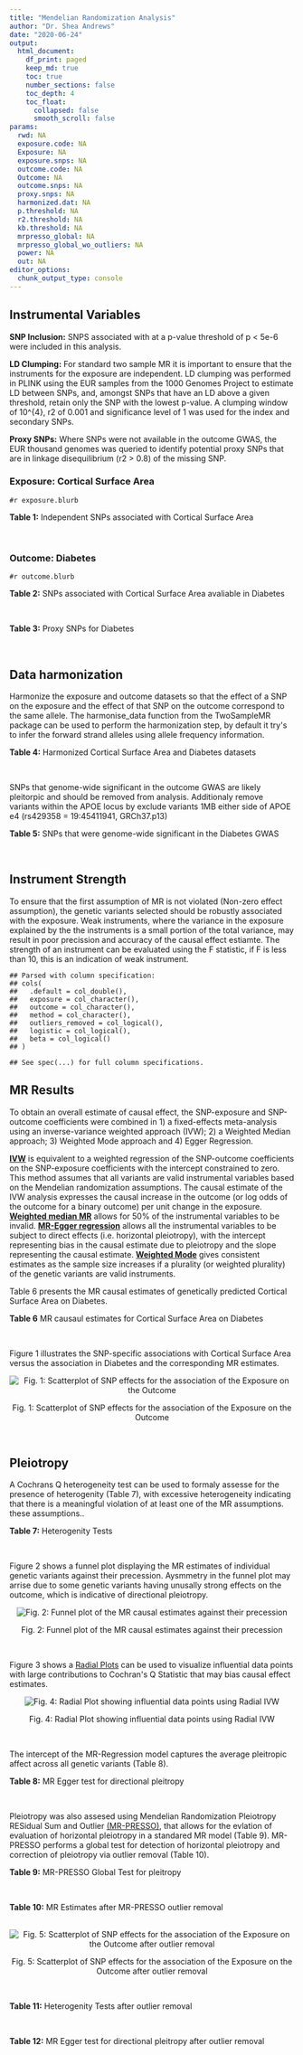 ```yaml
---
title: "Mendelian Randomization Analysis"
author: "Dr. Shea Andrews"
date: "2020-06-24"
output:
  html_document:
    df_print: paged
    keep_md: true
    toc: true
    number_sections: false
    toc_depth: 4
    toc_float:
      collapsed: false
      smooth_scroll: false
params:
  rwd: NA
  exposure.code: NA
  Exposure: NA
  exposure.snps: NA
  outcome.code: NA
  Outcome: NA
  outcome.snps: NA
  proxy.snps: NA
  harmonized.dat: NA
  p.threshold: NA
  r2.threshold: NA
  kb.threshold: NA
  mrpresso_global: NA
  mrpresso_global_wo_outliers: NA
  power: NA
  out: NA
editor_options:
  chunk_output_type: console
---
```







## Instrumental Variables
**SNP Inclusion:** SNPS associated with at a p-value threshold of p < 5e-6 were included in this analysis.
<br>

**LD Clumping:** For standard two sample MR it is important to ensure that the instruments for the exposure are independent. LD clumping was performed in PLINK using the EUR samples from the 1000 Genomes Project to estimate LD between SNPs, and, amongst SNPs that have an LD above a given threshold, retain only the SNP with the lowest p-value. A clumping window of 10^{4}, r2 of 0.001 and significance level of 1 was used for the index and secondary SNPs.
<br>

**Proxy SNPs:** Where SNPs were not available in the outcome GWAS, the EUR thousand genomes was queried to identify potential proxy SNPs that are in linkage disequilibrium (r2 > 0.8) of the missing SNP.
<br>

### Exposure: Cortical Surface Area
`#r exposure.blurb`
<br>

**Table 1:** Independent SNPs associated with Cortical Surface Area
<div data-pagedtable="false">
  <script data-pagedtable-source type="application/json">
{"columns":[{"label":["SNP"],"name":[1],"type":["chr"],"align":["left"]},{"label":["CHROM"],"name":[2],"type":["dbl"],"align":["right"]},{"label":["POS"],"name":[3],"type":["dbl"],"align":["right"]},{"label":["REF"],"name":[4],"type":["chr"],"align":["left"]},{"label":["ALT"],"name":[5],"type":["chr"],"align":["left"]},{"label":["AF"],"name":[6],"type":["dbl"],"align":["right"]},{"label":["BETA"],"name":[7],"type":["dbl"],"align":["right"]},{"label":["SE"],"name":[8],"type":["dbl"],"align":["right"]},{"label":["Z"],"name":[9],"type":["dbl"],"align":["right"]},{"label":["P"],"name":[10],"type":["dbl"],"align":["right"]},{"label":["N"],"name":[11],"type":["dbl"],"align":["right"]},{"label":["TRAIT"],"name":[12],"type":["chr"],"align":["left"]}],"data":[{"1":"rs2490556","2":"1","3":"2021284","4":"T","5":"A","6":"0.3155","7":"583.9623","8":"122.1531","9":"4.780577","10":"1.748e-06","11":"32068","12":"Cortical_Surface_Area"},{"1":"rs4846200","2":"1","3":"9752648","4":"C","5":"T","6":"0.4191","7":"628.7473","8":"124.9738","9":"5.031033","10":"4.878e-07","11":"32068","12":"Cortical_Surface_Area"},{"1":"rs499688","2":"1","3":"61396649","4":"T","5":"C","6":"0.3482","7":"-583.8940","8":"123.5536","9":"-4.725840","10":"2.292e-06","11":"31582","12":"Cortical_Surface_Area"},{"1":"rs6673449","2":"1","3":"160043698","4":"A","5":"G","6":"0.5681","7":"-552.9050","8":"110.5323","9":"-5.002200","10":"5.668e-07","11":"32176","12":"Cortical_Surface_Area"},{"1":"rs12137969","2":"1","3":"242289357","4":"G","5":"A","6":"0.2412","7":"-585.5512","8":"128.0273","9":"-4.573643","10":"4.793e-06","11":"32176","12":"Cortical_Surface_Area"},{"1":"rs10927043","2":"1","3":"243762208","4":"C","5":"T","6":"0.1826","7":"719.0735","8":"141.2684","9":"5.090123","10":"3.578e-07","11":"32176","12":"Cortical_Surface_Area"},{"1":"rs57415181","2":"2","3":"48707841","4":"G","5":"C","6":"0.1447","7":"-834.6022","8":"159.4070","9":"-5.235668","10":"1.644e-07","11":"32176","12":"Cortical_Surface_Area"},{"1":"rs10496091","2":"2","3":"61482261","4":"G","5":"A","6":"0.2777","7":"-642.6331","8":"121.0228","9":"-5.310017","10":"1.096e-07","11":"32176","12":"Cortical_Surface_Area"},{"1":"rs12630663","2":"3","3":"28007315","4":"T","5":"C","6":"0.4117","7":"632.8110","8":"111.2125","9":"5.690110","10":"1.270e-08","11":"32176","12":"Cortical_Surface_Area"},{"1":"rs34464850","2":"3","3":"141721762","4":"G","5":"C","6":"0.1534","7":"1233.1854","8":"152.7201","9":"8.074807","10":"6.758e-16","11":"31984","12":"Cortical_Surface_Area"},{"1":"rs11938781","2":"4","3":"17924734","4":"T","5":"C","6":"0.1648","7":"-719.1710","8":"150.5519","9":"-4.776900","10":"1.780e-06","11":"32176","12":"Cortical_Surface_Area"},{"1":"rs10029872","2":"4","3":"40350763","4":"T","5":"C","6":"0.5251","7":"508.7590","8":"109.6122","9":"4.641440","10":"3.460e-06","11":"32176","12":"Cortical_Surface_Area"},{"1":"rs2301718","2":"4","3":"106009763","4":"G","5":"A","6":"0.2269","7":"737.2212","8":"132.3556","9":"5.570004","10":"2.547e-08","11":"32176","12":"Cortical_Surface_Area"},{"1":"rs386424","2":"5","3":"81092787","4":"T","5":"G","6":"0.3008","7":"656.5430","8":"120.0422","9":"5.469270","10":"4.519e-08","11":"32176","12":"Cortical_Surface_Area"},{"1":"rs7715167","2":"5","3":"170778824","4":"T","5":"C","6":"0.6143","7":"662.7540","8":"119.1375","9":"5.562930","10":"2.653e-08","11":"32068","12":"Cortical_Surface_Area"},{"1":"rs2802295","2":"6","3":"108926496","4":"A","5":"G","6":"0.6207","7":"714.5850","8":"112.9897","9":"6.324340","10":"2.543e-10","11":"32176","12":"Cortical_Surface_Area"},{"1":"rs11759026","2":"6","3":"126792095","4":"A","5":"G","6":"0.2376","7":"1301.5200","8":"134.6156","9":"9.668420","10":"4.106e-22","11":"31907","12":"Cortical_Surface_Area"},{"1":"rs139849708","2":"6","3":"127369230","4":"T","5":"C","6":"0.0297","7":"-2237.8300","8":"422.1224","9":"-5.301370","10":"1.149e-07","11":"22951","12":"Cortical_Surface_Area"},{"1":"rs6463758","2":"7","3":"8117636","4":"A","5":"G","6":"0.5382","7":"560.9860","8":"112.3815","9":"4.991800","10":"5.982e-07","11":"32176","12":"Cortical_Surface_Area"},{"1":"rs149352678","2":"7","3":"54920906","4":"C","5":"T","6":"0.0991","7":"967.7266","8":"191.5244","9":"5.052759","10":"4.355e-07","11":"32176","12":"Cortical_Surface_Area"},{"1":"rs42035","2":"7","3":"92239531","4":"A","5":"G","6":"0.2454","7":"-610.3230","8":"127.8222","9":"-4.774780","10":"1.799e-06","11":"32176","12":"Cortical_Surface_Area"},{"1":"rs41563","2":"7","3":"104852654","4":"G","5":"A","6":"0.3385","7":"586.6639","8":"116.3776","9":"5.041038","10":"4.630e-07","11":"32176","12":"Cortical_Surface_Area"},{"1":"rs10251751","2":"7","3":"156021770","4":"C","5":"T","6":"0.6639","7":"538.0782","8":"116.0343","9":"4.637234","10":"3.531e-06","11":"32176","12":"Cortical_Surface_Area"},{"1":"rs76650567","2":"8","3":"78242034","4":"C","5":"T","6":"0.0870","7":"-902.8657","8":"194.8981","9":"-4.632501","10":"3.613e-06","11":"32176","12":"Cortical_Surface_Area"},{"1":"rs66702753","2":"9","3":"103010947","4":"A","5":"C","6":"0.2493","7":"-593.2390","8":"128.8921","9":"-4.602600","10":"4.172e-06","11":"32176","12":"Cortical_Surface_Area"},{"1":"rs10817864","2":"9","3":"118968579","4":"C","5":"T","6":"0.5739","7":"531.0956","8":"111.2505","9":"4.773872","10":"1.807e-06","11":"32176","12":"Cortical_Surface_Area"},{"1":"rs12357321","2":"10","3":"21790476","4":"G","5":"A","6":"0.3206","7":"-698.7452","8":"119.6461","9":"-5.840100","10":"5.217e-09","11":"32176","12":"Cortical_Surface_Area"},{"1":"rs1628768","2":"10","3":"105012994","4":"T","5":"C","6":"0.2386","7":"972.9780","8":"132.0048","9":"7.370780","10":"1.696e-13","11":"32176","12":"Cortical_Surface_Area"},{"1":"rs17543864","2":"11","3":"92556100","4":"G","5":"A","6":"0.3264","7":"-623.9150","8":"116.9886","9":"-5.333126","10":"9.654e-08","11":"32176","12":"Cortical_Surface_Area"},{"1":"rs3217901","2":"12","3":"4405389","4":"A","5":"G","6":"0.4221","7":"593.5960","8":"114.7165","9":"5.174460","10":"2.286e-07","11":"32176","12":"Cortical_Surface_Area"},{"1":"rs2066827","2":"12","3":"12871099","4":"T","5":"G","6":"0.2333","7":"-862.4130","8":"159.9581","9":"-5.391500","10":"6.987e-08","11":"24138","12":"Cortical_Surface_Area"},{"1":"rs7975351","2":"12","3":"53902190","4":"G","5":"A","6":"0.4740","7":"611.0487","8":"113.5536","9":"5.381148","10":"7.401e-08","11":"31319","12":"Cortical_Surface_Area"},{"1":"rs10876864","2":"12","3":"56401085","4":"G","5":"A","6":"0.5774","7":"-628.5901","8":"112.6859","9":"-5.578250","10":"2.430e-08","11":"31319","12":"Cortical_Surface_Area"},{"1":"rs10878349","2":"12","3":"66327632","4":"A","5":"G","6":"0.5100","7":"-1039.9900","8":"110.4866","9":"-9.412850","10":"4.829e-21","11":"32176","12":"Cortical_Surface_Area"},{"1":"rs35227403","2":"12","3":"68216239","4":"T","5":"A","6":"0.0588","7":"-1271.7821","8":"253.6458","9":"-5.014008","10":"5.331e-07","11":"32176","12":"Cortical_Surface_Area"},{"1":"rs111855983","2":"12","3":"80052550","4":"T","5":"C","6":"0.1319","7":"-818.6420","8":"177.5492","9":"-4.610790","10":"4.011e-06","11":"28185","12":"Cortical_Surface_Area"},{"1":"rs2195243","2":"12","3":"102922986","4":"G","5":"C","6":"0.2196","7":"-769.2254","8":"142.2462","9":"-5.407704","10":"6.384e-08","11":"29708","12":"Cortical_Surface_Area"},{"1":"rs34011931","2":"13","3":"111077516","4":"A","5":"G","6":"0.3280","7":"538.2090","8":"117.7182","9":"4.572010","10":"4.831e-06","11":"32176","12":"Cortical_Surface_Area"},{"1":"rs6572878","2":"14","3":"23435333","4":"T","5":"C","6":"0.3997","7":"-574.9920","8":"113.9565","9":"-5.045710","10":"4.518e-07","11":"31790","12":"Cortical_Surface_Area"},{"1":"rs76801057","2":"14","3":"99728448","4":"C","5":"T","6":"0.0263","7":"2036.7834","8":"429.5486","9":"4.741683","10":"2.119e-06","11":"23846","12":"Cortical_Surface_Area"},{"1":"rs4265798","2":"16","3":"70636616","4":"T","5":"A","6":"0.9332","7":"-1221.0588","8":"263.6357","9":"-4.631614","10":"3.628e-06","11":"30025","12":"Cortical_Surface_Area"},{"1":"rs7207463","2":"17","3":"16004259","4":"A","5":"G","6":"0.5620","7":"-519.7640","8":"110.5676","9":"-4.700870","10":"2.591e-06","11":"32176","12":"Cortical_Surface_Area"},{"1":"rs6505216","2":"17","3":"29206421","4":"G","5":"T","6":"0.2375","7":"652.8106","8":"142.8638","9":"4.569461","10":"4.890e-06","11":"31430","12":"Cortical_Surface_Area"},{"1":"rs79600142","2":"17","3":"43897722","4":"T","5":"C","6":"0.2198","7":"-1696.8300","8":"143.2730","9":"-11.843300","10":"2.331e-32","11":"29435","12":"Cortical_Surface_Area"},{"1":"rs12452834","2":"17","3":"47111739","4":"C","5":"T","6":"0.3329","7":"-626.4308","8":"123.5899","9":"-5.068625","10":"4.007e-07","11":"30867","12":"Cortical_Surface_Area"},{"1":"rs1791513","2":"18","3":"22135429","4":"A","5":"G","6":"0.5263","7":"-502.3000","8":"109.5062","9":"-4.586950","10":"4.498e-06","11":"32176","12":"Cortical_Surface_Area"},{"1":"rs743038","2":"22","3":"50884075","4":"C","5":"T","6":"0.5560","7":"-532.1045","8":"115.3983","9":"-4.611025","10":"4.007e-06","11":"31216","12":"Cortical_Surface_Area"}],"options":{"columns":{"min":{},"max":[10]},"rows":{"min":[10],"max":[10]},"pages":{}}}
  </script>
</div>
<br>

### Outcome: Diabetes
`#r outcome.blurb`
<br>

**Table 2:** SNPs associated with Cortical Surface Area avaliable in Diabetes
<div data-pagedtable="false">
  <script data-pagedtable-source type="application/json">
{"columns":[{"label":["SNP"],"name":[1],"type":["chr"],"align":["left"]},{"label":["CHROM"],"name":[2],"type":["dbl"],"align":["right"]},{"label":["POS"],"name":[3],"type":["dbl"],"align":["right"]},{"label":["REF"],"name":[4],"type":["chr"],"align":["left"]},{"label":["ALT"],"name":[5],"type":["chr"],"align":["left"]},{"label":["AF"],"name":[6],"type":["dbl"],"align":["right"]},{"label":["BETA"],"name":[7],"type":["dbl"],"align":["right"]},{"label":["SE"],"name":[8],"type":["dbl"],"align":["right"]},{"label":["Z"],"name":[9],"type":["dbl"],"align":["right"]},{"label":["P"],"name":[10],"type":["dbl"],"align":["right"]},{"label":["N"],"name":[11],"type":["dbl"],"align":["right"]},{"label":["TRAIT"],"name":[12],"type":["chr"],"align":["left"]}],"data":[{"1":"rs2490556","2":"NA","3":"NA","4":"NA","5":"NA","6":"NA","7":"NA","8":"NA","9":"NA","10":"NA","11":"NA","12":"NA"},{"1":"rs4846200","2":"NA","3":"NA","4":"NA","5":"NA","6":"NA","7":"NA","8":"NA","9":"NA","10":"NA","11":"NA","12":"NA"},{"1":"rs499688","2":"NA","3":"NA","4":"NA","5":"NA","6":"NA","7":"NA","8":"NA","9":"NA","10":"NA","11":"NA","12":"NA"},{"1":"rs6673449","2":"1","3":"160043698","4":"A","5":"G","6":"0.5709990","7":"0.0006","8":"0.0079","9":"0.07594940","10":"9.394e-01","11":"569410","12":"Type_2_Diabetes"},{"1":"rs12137969","2":"1","3":"242289357","4":"G","5":"A","6":"0.2310540","7":"-0.0005","8":"0.0093","9":"-0.05376344","10":"9.565e-01","11":"569861","12":"Type_2_Diabetes"},{"1":"rs10927043","2":"1","3":"243762208","4":"C","5":"T","6":"0.1818560","7":"-0.0093","8":"0.0102","9":"-0.91176471","10":"3.615e-01","11":"573517","12":"Type_2_Diabetes"},{"1":"rs57415181","2":"NA","3":"NA","4":"NA","5":"NA","6":"NA","7":"NA","8":"NA","9":"NA","10":"NA","11":"NA","12":"NA"},{"1":"rs10496091","2":"2","3":"61482261","4":"G","5":"A","6":"0.2804520","7":"-0.0002","8":"0.0079","9":"-0.02531646","10":"9.824e-01","11":"603850","12":"Type_2_Diabetes"},{"1":"rs12630663","2":"3","3":"28007315","4":"T","5":"C","6":"0.4117420","7":"0.0005","8":"0.0080","9":"0.06250000","10":"9.530e-01","11":"568996","12":"Type_2_Diabetes"},{"1":"rs34464850","2":"3","3":"141721762","4":"G","5":"C","6":"0.1505020","7":"-0.0051","8":"0.0109","9":"-0.46788991","10":"6.386e-01","11":"572247","12":"Type_2_Diabetes"},{"1":"rs11938781","2":"4","3":"17924734","4":"T","5":"C","6":"0.1636170","7":"0.0267","8":"0.0105","9":"2.54285714","10":"1.125e-02","11":"569163","12":"Type_2_Diabetes"},{"1":"rs10029872","2":"4","3":"40350763","4":"T","5":"C","6":"0.5189650","7":"-0.0044","8":"0.0077","9":"-0.57142900","10":"5.654e-01","11":"571359","12":"Type_2_Diabetes"},{"1":"rs2301718","2":"4","3":"106009763","4":"G","5":"A","6":"0.2109830","7":"-0.0007","8":"0.0095","9":"-0.07368421","10":"9.401e-01","11":"567532","12":"Type_2_Diabetes"},{"1":"rs386424","2":"5","3":"81092787","4":"T","5":"G","6":"0.2884530","7":"0.0083","8":"0.0086","9":"0.96511628","10":"3.366e-01","11":"570457","12":"Type_2_Diabetes"},{"1":"rs7715167","2":"5","3":"170778824","4":"T","5":"C","6":"0.6084960","7":"-0.0059","8":"0.0080","9":"-0.73750000","10":"4.623e-01","11":"573704","12":"Type_2_Diabetes"},{"1":"rs2802295","2":"6","3":"108926496","4":"A","5":"G","6":"0.6269280","7":"0.0114","8":"0.0081","9":"1.40741000","10":"1.605e-01","11":"570529","12":"Type_2_Diabetes"},{"1":"rs11759026","2":"NA","3":"NA","4":"NA","5":"NA","6":"NA","7":"NA","8":"NA","9":"NA","10":"NA","11":"NA","12":"NA"},{"1":"rs139849708","2":"NA","3":"NA","4":"NA","5":"NA","6":"NA","7":"NA","8":"NA","9":"NA","10":"NA","11":"NA","12":"NA"},{"1":"rs6463758","2":"7","3":"8117636","4":"A","5":"G","6":"0.5535140","7":"-0.0102","8":"0.0084","9":"-1.21429000","10":"2.211e-01","11":"566704","12":"Type_2_Diabetes"},{"1":"rs149352678","2":"NA","3":"NA","4":"NA","5":"NA","6":"NA","7":"NA","8":"NA","9":"NA","10":"NA","11":"NA","12":"NA"},{"1":"rs42035","2":"7","3":"92239531","4":"A","5":"G","6":"0.2446390","7":"-0.0240","8":"0.0092","9":"-2.60869565","10":"8.666e-03","11":"569904","12":"Type_2_Diabetes"},{"1":"rs41563","2":"7","3":"104852654","4":"G","5":"A","6":"0.3481870","7":"0.0165","8":"0.0087","9":"1.89655172","10":"5.607e-02","11":"572134","12":"Type_2_Diabetes"},{"1":"rs10251751","2":"7","3":"156021770","4":"C","5":"T","6":"0.6669210","7":"-0.0135","8":"0.0083","9":"-1.62651000","10":"1.025e-01","11":"570914","12":"Type_2_Diabetes"},{"1":"rs76650567","2":"8","3":"78242034","4":"C","5":"T","6":"0.0811408","7":"0.0251","8":"0.0142","9":"1.76760563","10":"7.788e-02","11":"572999","12":"Type_2_Diabetes"},{"1":"rs66702753","2":"9","3":"103010947","4":"A","5":"C","6":"0.2551110","7":"0.0137","8":"0.0090","9":"1.52222222","10":"1.271e-01","11":"570163","12":"Type_2_Diabetes"},{"1":"rs10817864","2":"9","3":"118968579","4":"C","5":"T","6":"0.5807480","7":"0.0001","8":"0.0079","9":"0.01265820","10":"9.878e-01","11":"573423","12":"Type_2_Diabetes"},{"1":"rs12357321","2":"10","3":"21790476","4":"G","5":"A","6":"0.3133290","7":"0.0043","8":"0.0081","9":"0.53086420","10":"5.950e-01","11":"559082","12":"Type_2_Diabetes"},{"1":"rs1628768","2":"10","3":"105012994","4":"T","5":"C","6":"0.2343950","7":"-0.0171","8":"0.0093","9":"-1.83870968","10":"6.486e-02","11":"570299","12":"Type_2_Diabetes"},{"1":"rs17543864","2":"11","3":"92556100","4":"G","5":"A","6":"0.3189930","7":"0.0186","8":"0.0085","9":"2.18823529","10":"2.836e-02","11":"556865","12":"Type_2_Diabetes"},{"1":"rs3217901","2":"NA","3":"NA","4":"NA","5":"NA","6":"NA","7":"NA","8":"NA","9":"NA","10":"NA","11":"NA","12":"NA"},{"1":"rs2066827","2":"NA","3":"NA","4":"NA","5":"NA","6":"NA","7":"NA","8":"NA","9":"NA","10":"NA","11":"NA","12":"NA"},{"1":"rs7975351","2":"NA","3":"NA","4":"NA","5":"NA","6":"NA","7":"NA","8":"NA","9":"NA","10":"NA","11":"NA","12":"NA"},{"1":"rs10876864","2":"12","3":"56401085","4":"G","5":"A","6":"0.5771590","7":"0.0041","8":"0.0080","9":"0.51250000","10":"6.033e-01","11":"573704","12":"Type_2_Diabetes"},{"1":"rs10878349","2":"12","3":"66327632","4":"A","5":"G","6":"0.5120460","7":"0.0484","8":"0.0079","9":"6.12658000","10":"7.235e-10","11":"570758","12":"Type_2_Diabetes"},{"1":"rs35227403","2":"NA","3":"NA","4":"NA","5":"NA","6":"NA","7":"NA","8":"NA","9":"NA","10":"NA","11":"NA","12":"NA"},{"1":"rs111855983","2":"12","3":"80052550","4":"T","5":"C","6":"0.1300490","7":"0.0155","8":"0.0120","9":"1.29166667","10":"1.953e-01","11":"573359","12":"Type_2_Diabetes"},{"1":"rs2195243","2":"12","3":"102922986","4":"G","5":"C","6":"0.2225540","7":"-0.0227","8":"0.0087","9":"-2.60919540","10":"8.720e-03","11":"605045","12":"Type_2_Diabetes"},{"1":"rs34011931","2":"13","3":"111077516","4":"A","5":"G","6":"0.3274150","7":"-0.0190","8":"0.0084","9":"-2.26190476","10":"2.284e-02","11":"570230","12":"Type_2_Diabetes"},{"1":"rs6572878","2":"NA","3":"NA","4":"NA","5":"NA","6":"NA","7":"NA","8":"NA","9":"NA","10":"NA","11":"NA","12":"NA"},{"1":"rs76801057","2":"NA","3":"NA","4":"NA","5":"NA","6":"NA","7":"NA","8":"NA","9":"NA","10":"NA","11":"NA","12":"NA"},{"1":"rs4265798","2":"NA","3":"NA","4":"NA","5":"NA","6":"NA","7":"NA","8":"NA","9":"NA","10":"NA","11":"NA","12":"NA"},{"1":"rs7207463","2":"17","3":"16004259","4":"A","5":"G","6":"0.5600750","7":"0.0049","8":"0.0079","9":"0.62025300","10":"5.307e-01","11":"573444","12":"Type_2_Diabetes"},{"1":"rs6505216","2":"NA","3":"NA","4":"NA","5":"NA","6":"NA","7":"NA","8":"NA","9":"NA","10":"NA","11":"NA","12":"NA"},{"1":"rs79600142","2":"NA","3":"NA","4":"NA","5":"NA","6":"NA","7":"NA","8":"NA","9":"NA","10":"NA","11":"NA","12":"NA"},{"1":"rs12452834","2":"NA","3":"NA","4":"NA","5":"NA","6":"NA","7":"NA","8":"NA","9":"NA","10":"NA","11":"NA","12":"NA"},{"1":"rs1791513","2":"18","3":"22135429","4":"A","5":"G","6":"0.5313200","7":"0.0171","8":"0.0078","9":"2.19231000","10":"2.747e-02","11":"557880","12":"Type_2_Diabetes"},{"1":"rs743038","2":"NA","3":"NA","4":"NA","5":"NA","6":"NA","7":"NA","8":"NA","9":"NA","10":"NA","11":"NA","12":"NA"}],"options":{"columns":{"min":{},"max":[10]},"rows":{"min":[10],"max":[10]},"pages":{}}}
  </script>
</div>
<br>

**Table 3:** Proxy SNPs for Diabetes
<div data-pagedtable="false">
  <script data-pagedtable-source type="application/json">
{"columns":[{"label":["target_snp"],"name":[1],"type":["chr"],"align":["left"]},{"label":["proxy_snp"],"name":[2],"type":["chr"],"align":["left"]},{"label":["ld.r2"],"name":[3],"type":["dbl"],"align":["right"]},{"label":["Dprime"],"name":[4],"type":["dbl"],"align":["right"]},{"label":["PHASE"],"name":[5],"type":["chr"],"align":["left"]},{"label":["X12"],"name":[6],"type":["lgl"],"align":["right"]},{"label":["CHROM"],"name":[7],"type":["dbl"],"align":["right"]},{"label":["POS"],"name":[8],"type":["dbl"],"align":["right"]},{"label":["REF.proxy"],"name":[9],"type":["chr"],"align":["left"]},{"label":["ALT.proxy"],"name":[10],"type":["chr"],"align":["left"]},{"label":["AF"],"name":[11],"type":["dbl"],"align":["right"]},{"label":["BETA"],"name":[12],"type":["dbl"],"align":["right"]},{"label":["SE"],"name":[13],"type":["dbl"],"align":["right"]},{"label":["Z"],"name":[14],"type":["dbl"],"align":["right"]},{"label":["P"],"name":[15],"type":["dbl"],"align":["right"]},{"label":["N"],"name":[16],"type":["dbl"],"align":["right"]},{"label":["TRAIT"],"name":[17],"type":["chr"],"align":["left"]},{"label":["ref"],"name":[18],"type":["chr"],"align":["left"]},{"label":["ref.proxy"],"name":[19],"type":["chr"],"align":["left"]},{"label":["alt"],"name":[20],"type":["chr"],"align":["left"]},{"label":["alt.proxy"],"name":[21],"type":["chr"],"align":["left"]},{"label":["ALT"],"name":[22],"type":["chr"],"align":["left"]},{"label":["REF"],"name":[23],"type":["chr"],"align":["left"]},{"label":["proxy.outcome"],"name":[24],"type":["lgl"],"align":["right"]}],"data":[{"1":"rs57415181","2":"rs72872724","3":"0.917221","4":"0.976303","5":"CG/GA","6":"NA","7":"2","8":"48684796","9":"A","10":"G","11":"0.143687","12":"0.0115","13":"0.0111","14":"1.03603604","15":"0.30100","16":"569958","17":"Type_2_Diabetes","18":"C","19":"G","20":"G","21":"A","22":"C","23":"G","24":"TRUE"},{"1":"rs7975351","2":"rs784567","3":"0.809695","4":"0.947592","5":"AG/GA","6":"NA","7":"12","8":"53894465","9":"G","10":"A","11":"0.506461","12":"0.0162","13":"0.0078","14":"2.07692000","15":"0.03753","16":"568091","17":"Type_2_Diabetes","18":"A","19":"G","20":"G","21":"A","22":"G","23":"A","24":"TRUE"},{"1":"rs6572878","2":"rs10146424","3":"0.987642","4":"1.000000","5":"CG/TT","6":"NA","7":"14","8":"23438980","9":"T","10":"G","11":"0.398011","12":"-0.0001","13":"0.0081","14":"-0.01234568","15":"0.98530","16":"564871","17":"Type_2_Diabetes","18":"C","19":"G","20":"T","21":"T","22":"C","23":"T","24":"TRUE"},{"1":"rs4265798","2":"rs3931036","3":"0.861327","4":"0.966216","5":"TG/AA","6":"NA","7":"16","8":"70548297","9":"G","10":"A","11":"0.932875","12":"0.0259","13":"0.0157","14":"1.64968000","15":"0.09970","16":"579347","17":"Type_2_Diabetes","18":"T","19":"G","20":"A","21":"A","22":"A","23":"T","24":"TRUE"},{"1":"rs79600142","2":"rs17426174","3":"1.000000","4":"1.000000","5":"CC/TG","6":"NA","7":"17","8":"43830938","9":"G","10":"C","11":"0.223435","12":"0.0103","13":"0.0094","14":"1.09574468","15":"0.27160","16":"573561","17":"Type_2_Diabetes","18":"C","19":"C","20":"T","21":"G","22":"C","23":"T","24":"TRUE"},{"1":"rs2490556","2":"NA","3":"NA","4":"NA","5":"NA","6":"NA","7":"NA","8":"NA","9":"NA","10":"NA","11":"NA","12":"NA","13":"NA","14":"NA","15":"NA","16":"NA","17":"NA","18":"NA","19":"NA","20":"NA","21":"NA","22":"NA","23":"NA","24":"NA"},{"1":"rs4846200","2":"NA","3":"NA","4":"NA","5":"NA","6":"NA","7":"NA","8":"NA","9":"NA","10":"NA","11":"NA","12":"NA","13":"NA","14":"NA","15":"NA","16":"NA","17":"NA","18":"NA","19":"NA","20":"NA","21":"NA","22":"NA","23":"NA","24":"NA"},{"1":"rs499688","2":"NA","3":"NA","4":"NA","5":"NA","6":"NA","7":"NA","8":"NA","9":"NA","10":"NA","11":"NA","12":"NA","13":"NA","14":"NA","15":"NA","16":"NA","17":"NA","18":"NA","19":"NA","20":"NA","21":"NA","22":"NA","23":"NA","24":"NA"},{"1":"rs11759026","2":"NA","3":"NA","4":"NA","5":"NA","6":"NA","7":"NA","8":"NA","9":"NA","10":"NA","11":"NA","12":"NA","13":"NA","14":"NA","15":"NA","16":"NA","17":"NA","18":"NA","19":"NA","20":"NA","21":"NA","22":"NA","23":"NA","24":"NA"},{"1":"rs139849708","2":"NA","3":"NA","4":"NA","5":"NA","6":"NA","7":"NA","8":"NA","9":"NA","10":"NA","11":"NA","12":"NA","13":"NA","14":"NA","15":"NA","16":"NA","17":"NA","18":"NA","19":"NA","20":"NA","21":"NA","22":"NA","23":"NA","24":"NA"},{"1":"rs149352678","2":"NA","3":"NA","4":"NA","5":"NA","6":"NA","7":"NA","8":"NA","9":"NA","10":"NA","11":"NA","12":"NA","13":"NA","14":"NA","15":"NA","16":"NA","17":"NA","18":"NA","19":"NA","20":"NA","21":"NA","22":"NA","23":"NA","24":"NA"},{"1":"rs3217901","2":"NA","3":"NA","4":"NA","5":"NA","6":"NA","7":"NA","8":"NA","9":"NA","10":"NA","11":"NA","12":"NA","13":"NA","14":"NA","15":"NA","16":"NA","17":"NA","18":"NA","19":"NA","20":"NA","21":"NA","22":"NA","23":"NA","24":"NA"},{"1":"rs2066827","2":"NA","3":"NA","4":"NA","5":"NA","6":"NA","7":"NA","8":"NA","9":"NA","10":"NA","11":"NA","12":"NA","13":"NA","14":"NA","15":"NA","16":"NA","17":"NA","18":"NA","19":"NA","20":"NA","21":"NA","22":"NA","23":"NA","24":"NA"},{"1":"rs35227403","2":"NA","3":"NA","4":"NA","5":"NA","6":"NA","7":"NA","8":"NA","9":"NA","10":"NA","11":"NA","12":"NA","13":"NA","14":"NA","15":"NA","16":"NA","17":"NA","18":"NA","19":"NA","20":"NA","21":"NA","22":"NA","23":"NA","24":"NA"},{"1":"rs76801057","2":"NA","3":"NA","4":"NA","5":"NA","6":"NA","7":"NA","8":"NA","9":"NA","10":"NA","11":"NA","12":"NA","13":"NA","14":"NA","15":"NA","16":"NA","17":"NA","18":"NA","19":"NA","20":"NA","21":"NA","22":"NA","23":"NA","24":"NA"},{"1":"rs6505216","2":"NA","3":"NA","4":"NA","5":"NA","6":"NA","7":"NA","8":"NA","9":"NA","10":"NA","11":"NA","12":"NA","13":"NA","14":"NA","15":"NA","16":"NA","17":"NA","18":"NA","19":"NA","20":"NA","21":"NA","22":"NA","23":"NA","24":"NA"},{"1":"rs12452834","2":"NA","3":"NA","4":"NA","5":"NA","6":"NA","7":"NA","8":"NA","9":"NA","10":"NA","11":"NA","12":"NA","13":"NA","14":"NA","15":"NA","16":"NA","17":"NA","18":"NA","19":"NA","20":"NA","21":"NA","22":"NA","23":"NA","24":"NA"},{"1":"rs743038","2":"NA","3":"NA","4":"NA","5":"NA","6":"NA","7":"NA","8":"NA","9":"NA","10":"NA","11":"NA","12":"NA","13":"NA","14":"NA","15":"NA","16":"NA","17":"NA","18":"NA","19":"NA","20":"NA","21":"NA","22":"NA","23":"NA","24":"NA"}],"options":{"columns":{"min":{},"max":[10]},"rows":{"min":[10],"max":[10]},"pages":{}}}
  </script>
</div>
<br>

## Data harmonization
Harmonize the exposure and outcome datasets so that the effect of a SNP on the exposure and the effect of that SNP on the outcome correspond to the same allele. The harmonise_data function from the TwoSampleMR package can be used to perform the harmonization step, by default it try's to infer the forward strand alleles using allele frequency information.
<br>

**Table 4:** Harmonized Cortical Surface Area and Diabetes datasets
<div data-pagedtable="false">
  <script data-pagedtable-source type="application/json">
{"columns":[{"label":["SNP"],"name":[1],"type":["chr"],"align":["left"]},{"label":["effect_allele.exposure"],"name":[2],"type":["chr"],"align":["left"]},{"label":["other_allele.exposure"],"name":[3],"type":["chr"],"align":["left"]},{"label":["effect_allele.outcome"],"name":[4],"type":["chr"],"align":["left"]},{"label":["other_allele.outcome"],"name":[5],"type":["chr"],"align":["left"]},{"label":["beta.exposure"],"name":[6],"type":["dbl"],"align":["right"]},{"label":["beta.outcome"],"name":[7],"type":["dbl"],"align":["right"]},{"label":["eaf.exposure"],"name":[8],"type":["dbl"],"align":["right"]},{"label":["eaf.outcome"],"name":[9],"type":["dbl"],"align":["right"]},{"label":["remove"],"name":[10],"type":["lgl"],"align":["right"]},{"label":["palindromic"],"name":[11],"type":["lgl"],"align":["right"]},{"label":["ambiguous"],"name":[12],"type":["lgl"],"align":["right"]},{"label":["id.outcome"],"name":[13],"type":["chr"],"align":["left"]},{"label":["chr.outcome"],"name":[14],"type":["dbl"],"align":["right"]},{"label":["pos.outcome"],"name":[15],"type":["dbl"],"align":["right"]},{"label":["se.outcome"],"name":[16],"type":["dbl"],"align":["right"]},{"label":["z.outcome"],"name":[17],"type":["dbl"],"align":["right"]},{"label":["pval.outcome"],"name":[18],"type":["dbl"],"align":["right"]},{"label":["samplesize.outcome"],"name":[19],"type":["dbl"],"align":["right"]},{"label":["outcome"],"name":[20],"type":["chr"],"align":["left"]},{"label":["mr_keep.outcome"],"name":[21],"type":["lgl"],"align":["right"]},{"label":["pval_origin.outcome"],"name":[22],"type":["chr"],"align":["left"]},{"label":["proxy.outcome"],"name":[23],"type":["lgl"],"align":["right"]},{"label":["target_snp.outcome"],"name":[24],"type":["chr"],"align":["left"]},{"label":["proxy_snp.outcome"],"name":[25],"type":["chr"],"align":["left"]},{"label":["target_a1.outcome"],"name":[26],"type":["chr"],"align":["left"]},{"label":["target_a2.outcome"],"name":[27],"type":["chr"],"align":["left"]},{"label":["proxy_a1.outcome"],"name":[28],"type":["chr"],"align":["left"]},{"label":["proxy_a2.outcome"],"name":[29],"type":["chr"],"align":["left"]},{"label":["chr.exposure"],"name":[30],"type":["dbl"],"align":["right"]},{"label":["pos.exposure"],"name":[31],"type":["dbl"],"align":["right"]},{"label":["se.exposure"],"name":[32],"type":["dbl"],"align":["right"]},{"label":["z.exposure"],"name":[33],"type":["dbl"],"align":["right"]},{"label":["pval.exposure"],"name":[34],"type":["dbl"],"align":["right"]},{"label":["samplesize.exposure"],"name":[35],"type":["dbl"],"align":["right"]},{"label":["exposure"],"name":[36],"type":["chr"],"align":["left"]},{"label":["mr_keep.exposure"],"name":[37],"type":["lgl"],"align":["right"]},{"label":["pval_origin.exposure"],"name":[38],"type":["chr"],"align":["left"]},{"label":["id.exposure"],"name":[39],"type":["chr"],"align":["left"]},{"label":["action"],"name":[40],"type":["dbl"],"align":["right"]},{"label":["mr_keep"],"name":[41],"type":["lgl"],"align":["right"]},{"label":["pleitropy_keep"],"name":[42],"type":["lgl"],"align":["right"]},{"label":["pt"],"name":[43],"type":["dbl"],"align":["right"]},{"label":["mrpresso_RSSobs"],"name":[44],"type":["dbl"],"align":["right"]},{"label":["mrpresso_pval"],"name":[45],"type":["dbl"],"align":["right"]},{"label":["mrpresso_keep"],"name":[46],"type":["lgl"],"align":["right"]}],"data":[{"1":"rs10029872","2":"C","3":"T","4":"C","5":"T","6":"508.7590","7":"-0.0044","8":"0.5251","9":"0.5189650","10":"FALSE","11":"FALSE","12":"FALSE","13":"Dwrt2a","14":"4","15":"40350763","16":"0.0077","17":"-0.57142900","18":"5.654e-01","19":"571359","20":"Xue2018diab","21":"TRUE","22":"reported","23":"NA","24":"NA","25":"NA","26":"NA","27":"NA","28":"NA","29":"NA","30":"4","31":"40350763","32":"109.6122","33":"4.641440","34":"3.460e-06","35":"32176","36":"Grasby2020surfarea","37":"TRUE","38":"reported","39":"IxTXku","40":"2","41":"TRUE","42":"TRUE","43":"5e-06","44":"8.729057e-07","45":"1.0000","46":"TRUE"},{"1":"rs10251751","2":"T","3":"C","4":"T","5":"C","6":"538.0782","7":"-0.0135","8":"0.6639","9":"0.6669210","10":"FALSE","11":"FALSE","12":"FALSE","13":"Dwrt2a","14":"7","15":"156021770","16":"0.0083","17":"-1.62651000","18":"1.025e-01","19":"570914","20":"Xue2018diab","21":"TRUE","22":"reported","23":"NA","24":"NA","25":"NA","26":"NA","27":"NA","28":"NA","29":"NA","30":"7","31":"156021770","32":"116.0343","33":"4.637234","34":"3.531e-06","35":"32176","36":"Grasby2020surfarea","37":"TRUE","38":"reported","39":"IxTXku","40":"2","41":"TRUE","42":"TRUE","43":"5e-06","44":"1.001864e-04","45":"1.0000","46":"TRUE"},{"1":"rs10496091","2":"A","3":"G","4":"A","5":"G","6":"-642.6331","7":"-0.0002","8":"0.2777","9":"0.2804520","10":"FALSE","11":"FALSE","12":"FALSE","13":"Dwrt2a","14":"2","15":"61482261","16":"0.0079","17":"-0.02531646","18":"9.824e-01","19":"603850","20":"Xue2018diab","21":"TRUE","22":"reported","23":"NA","24":"NA","25":"NA","26":"NA","27":"NA","28":"NA","29":"NA","30":"2","31":"61482261","32":"121.0228","33":"-5.310017","34":"1.096e-07","35":"32176","36":"Grasby2020surfarea","37":"TRUE","38":"reported","39":"IxTXku","40":"2","41":"TRUE","42":"TRUE","43":"5e-06","44":"2.253312e-05","45":"1.0000","46":"TRUE"},{"1":"rs10817864","2":"T","3":"C","4":"T","5":"C","6":"531.0956","7":"0.0001","8":"0.5739","9":"0.5807480","10":"FALSE","11":"FALSE","12":"FALSE","13":"Dwrt2a","14":"9","15":"118968579","16":"0.0079","17":"0.01265820","18":"9.878e-01","19":"573423","20":"Xue2018diab","21":"TRUE","22":"reported","23":"NA","24":"NA","25":"NA","26":"NA","27":"NA","28":"NA","29":"NA","30":"9","31":"118968579","32":"111.2505","33":"4.773872","34":"1.807e-06","35":"32176","36":"Grasby2020surfarea","37":"TRUE","38":"reported","39":"IxTXku","40":"2","41":"TRUE","42":"TRUE","43":"5e-06","44":"1.457278e-05","45":"1.0000","46":"TRUE"},{"1":"rs10876864","2":"A","3":"G","4":"A","5":"G","6":"-628.5901","7":"0.0041","8":"0.5774","9":"0.5771590","10":"FALSE","11":"FALSE","12":"FALSE","13":"Dwrt2a","14":"12","15":"56401085","16":"0.0080","17":"0.51250000","18":"6.033e-01","19":"573704","20":"Xue2018diab","21":"TRUE","22":"reported","23":"NA","24":"NA","25":"NA","26":"NA","27":"NA","28":"NA","29":"NA","30":"12","31":"56401085","32":"112.6859","33":"-5.578250","34":"2.430e-08","35":"31319","36":"Grasby2020surfarea","37":"TRUE","38":"reported","39":"IxTXku","40":"2","41":"TRUE","42":"TRUE","43":"5e-06","44":"4.467769e-08","45":"1.0000","46":"TRUE"},{"1":"rs10878349","2":"G","3":"A","4":"G","5":"A","6":"-1039.9900","7":"0.0484","8":"0.5100","9":"0.5120460","10":"FALSE","11":"FALSE","12":"FALSE","13":"Dwrt2a","14":"12","15":"66327632","16":"0.0079","17":"6.12658000","18":"7.235e-10","19":"570758","20":"Xue2018diab","21":"TRUE","22":"reported","23":"NA","24":"NA","25":"NA","26":"NA","27":"NA","28":"NA","29":"NA","30":"12","31":"66327632","32":"110.4866","33":"-9.412850","34":"4.829e-21","35":"32176","36":"Grasby2020surfarea","37":"TRUE","38":"reported","39":"IxTXku","40":"2","41":"TRUE","42":"FALSE","43":"5e-06","44":"NA","45":"NA","46":"NA"},{"1":"rs10927043","2":"T","3":"C","4":"T","5":"C","6":"719.0735","7":"-0.0093","8":"0.1826","9":"0.1818560","10":"FALSE","11":"FALSE","12":"FALSE","13":"Dwrt2a","14":"1","15":"243762208","16":"0.0102","17":"-0.91176471","18":"3.615e-01","19":"573517","20":"Xue2018diab","21":"TRUE","22":"reported","23":"NA","24":"NA","25":"NA","26":"NA","27":"NA","28":"NA","29":"NA","30":"1","31":"243762208","32":"141.2684","33":"5.090123","34":"3.578e-07","35":"32176","36":"Grasby2020surfarea","37":"TRUE","38":"reported","39":"IxTXku","40":"2","41":"TRUE","42":"TRUE","43":"5e-06","44":"2.005197e-05","45":"1.0000","46":"TRUE"},{"1":"rs111855983","2":"C","3":"T","4":"C","5":"T","6":"-818.6420","7":"0.0155","8":"0.1319","9":"0.1300490","10":"FALSE","11":"FALSE","12":"FALSE","13":"Dwrt2a","14":"12","15":"80052550","16":"0.0120","17":"1.29166667","18":"1.953e-01","19":"573359","20":"Xue2018diab","21":"TRUE","22":"reported","23":"NA","24":"NA","25":"NA","26":"NA","27":"NA","28":"NA","29":"NA","30":"12","31":"80052550","32":"177.5492","33":"-4.610790","34":"4.011e-06","35":"28185","36":"Grasby2020surfarea","37":"TRUE","38":"reported","39":"IxTXku","40":"2","41":"TRUE","42":"TRUE","43":"5e-06","44":"1.022278e-04","45":"1.0000","46":"TRUE"},{"1":"rs11938781","2":"C","3":"T","4":"C","5":"T","6":"-719.1710","7":"0.0267","8":"0.1648","9":"0.1636170","10":"FALSE","11":"FALSE","12":"FALSE","13":"Dwrt2a","14":"4","15":"17924734","16":"0.0105","17":"2.54285714","18":"1.125e-02","19":"569163","20":"Xue2018diab","21":"TRUE","22":"reported","23":"NA","24":"NA","25":"NA","26":"NA","27":"NA","28":"NA","29":"NA","30":"4","31":"17924734","32":"150.5519","33":"-4.776900","34":"1.780e-06","35":"32176","36":"Grasby2020surfarea","37":"TRUE","38":"reported","39":"IxTXku","40":"2","41":"TRUE","42":"TRUE","43":"5e-06","44":"4.953995e-04","45":"1.0000","46":"TRUE"},{"1":"rs12137969","2":"A","3":"G","4":"A","5":"G","6":"-585.5512","7":"-0.0005","8":"0.2412","9":"0.2310540","10":"FALSE","11":"FALSE","12":"FALSE","13":"Dwrt2a","14":"1","15":"242289357","16":"0.0093","17":"-0.05376344","18":"9.565e-01","19":"569861","20":"Xue2018diab","21":"TRUE","22":"reported","23":"NA","24":"NA","25":"NA","26":"NA","27":"NA","28":"NA","29":"NA","30":"1","31":"242289357","32":"128.0273","33":"-4.573643","34":"4.793e-06","35":"32176","36":"Grasby2020surfarea","37":"TRUE","38":"reported","39":"IxTXku","40":"2","41":"TRUE","42":"TRUE","43":"5e-06","44":"2.111276e-05","45":"1.0000","46":"TRUE"},{"1":"rs12357321","2":"A","3":"G","4":"A","5":"G","6":"-698.7452","7":"0.0043","8":"0.3206","9":"0.3133290","10":"FALSE","11":"FALSE","12":"FALSE","13":"Dwrt2a","14":"10","15":"21790476","16":"0.0081","17":"0.53086420","18":"5.950e-01","19":"559082","20":"Xue2018diab","21":"TRUE","22":"reported","23":"NA","24":"NA","25":"NA","26":"NA","27":"NA","28":"NA","29":"NA","30":"10","31":"21790476","32":"119.6461","33":"-5.840100","34":"5.217e-09","35":"32176","36":"Grasby2020surfarea","37":"TRUE","38":"reported","39":"IxTXku","40":"2","41":"TRUE","42":"TRUE","43":"5e-06","44":"2.531777e-07","45":"1.0000","46":"TRUE"},{"1":"rs12630663","2":"C","3":"T","4":"C","5":"T","6":"632.8110","7":"0.0005","8":"0.4117","9":"0.4117420","10":"FALSE","11":"FALSE","12":"FALSE","13":"Dwrt2a","14":"3","15":"28007315","16":"0.0080","17":"0.06250000","18":"9.530e-01","19":"568996","20":"Xue2018diab","21":"TRUE","22":"reported","23":"NA","24":"NA","25":"NA","26":"NA","27":"NA","28":"NA","29":"NA","30":"3","31":"28007315","32":"111.2125","33":"5.690110","34":"1.270e-08","35":"32176","36":"Grasby2020surfarea","37":"TRUE","38":"reported","39":"IxTXku","40":"2","41":"TRUE","42":"TRUE","43":"5e-06","44":"2.478472e-05","45":"1.0000","46":"TRUE"},{"1":"rs1628768","2":"C","3":"T","4":"C","5":"T","6":"972.9780","7":"-0.0171","8":"0.2386","9":"0.2343950","10":"FALSE","11":"FALSE","12":"FALSE","13":"Dwrt2a","14":"10","15":"105012994","16":"0.0093","17":"-1.83870968","18":"6.486e-02","19":"570299","20":"Xue2018diab","21":"TRUE","22":"reported","23":"NA","24":"NA","25":"NA","26":"NA","27":"NA","28":"NA","29":"NA","30":"10","31":"105012994","32":"132.0048","33":"7.370780","34":"1.696e-13","35":"32176","36":"Grasby2020surfarea","37":"TRUE","38":"reported","39":"IxTXku","40":"2","41":"TRUE","42":"TRUE","43":"5e-06","44":"1.208424e-04","45":"1.0000","46":"TRUE"},{"1":"rs17543864","2":"A","3":"G","4":"A","5":"G","6":"-623.9150","7":"0.0186","8":"0.3264","9":"0.3189930","10":"FALSE","11":"FALSE","12":"FALSE","13":"Dwrt2a","14":"11","15":"92556100","16":"0.0085","17":"2.18823529","18":"2.836e-02","19":"556865","20":"Xue2018diab","21":"TRUE","22":"reported","23":"NA","24":"NA","25":"NA","26":"NA","27":"NA","28":"NA","29":"NA","30":"11","31":"92556100","32":"116.9886","33":"-5.333126","34":"9.654e-08","35":"32176","36":"Grasby2020surfarea","37":"TRUE","38":"reported","39":"IxTXku","40":"2","41":"TRUE","42":"TRUE","43":"5e-06","44":"2.158877e-04","45":"1.0000","46":"TRUE"},{"1":"rs1791513","2":"G","3":"A","4":"G","5":"A","6":"-502.3000","7":"0.0171","8":"0.5263","9":"0.5313200","10":"FALSE","11":"FALSE","12":"FALSE","13":"Dwrt2a","14":"18","15":"22135429","16":"0.0078","17":"2.19231000","18":"2.747e-02","19":"557880","20":"Xue2018diab","21":"TRUE","22":"reported","23":"NA","24":"NA","25":"NA","26":"NA","27":"NA","28":"NA","29":"NA","30":"18","31":"22135429","32":"109.5062","33":"-4.586950","34":"4.498e-06","35":"32176","36":"Grasby2020surfarea","37":"TRUE","38":"reported","39":"IxTXku","40":"2","41":"TRUE","42":"TRUE","43":"5e-06","44":"1.939610e-04","45":"1.0000","46":"TRUE"},{"1":"rs2195243","2":"C","3":"G","4":"C","5":"G","6":"-769.2254","7":"-0.0227","8":"0.2196","9":"0.2225540","10":"FALSE","11":"TRUE","12":"FALSE","13":"Dwrt2a","14":"12","15":"102922986","16":"0.0087","17":"-2.60919540","18":"8.720e-03","19":"605045","20":"Xue2018diab","21":"TRUE","22":"reported","23":"NA","24":"NA","25":"NA","26":"NA","27":"NA","28":"NA","29":"NA","30":"12","31":"102922986","32":"142.2462","33":"-5.407704","34":"6.384e-08","35":"29708","36":"Grasby2020surfarea","37":"TRUE","38":"reported","39":"IxTXku","40":"2","41":"TRUE","42":"TRUE","43":"5e-06","44":"8.420796e-04","45":"0.0396","46":"FALSE"},{"1":"rs2301718","2":"A","3":"G","4":"A","5":"G","6":"737.2212","7":"-0.0007","8":"0.2269","9":"0.2109830","10":"FALSE","11":"FALSE","12":"FALSE","13":"Dwrt2a","14":"4","15":"106009763","16":"0.0095","17":"-0.07368421","18":"9.401e-01","19":"567532","20":"Xue2018diab","21":"TRUE","22":"reported","23":"NA","24":"NA","25":"NA","26":"NA","27":"NA","28":"NA","29":"NA","30":"4","31":"106009763","32":"132.3556","33":"5.570004","34":"2.547e-08","35":"32176","36":"Grasby2020surfarea","37":"TRUE","38":"reported","39":"IxTXku","40":"2","41":"TRUE","42":"TRUE","43":"5e-06","44":"2.001738e-05","45":"1.0000","46":"TRUE"},{"1":"rs2802295","2":"G","3":"A","4":"G","5":"A","6":"714.5850","7":"0.0114","8":"0.6207","9":"0.6269280","10":"FALSE","11":"FALSE","12":"FALSE","13":"Dwrt2a","14":"6","15":"108926496","16":"0.0081","17":"1.40741000","18":"1.605e-01","19":"570529","20":"Xue2018diab","21":"TRUE","22":"reported","23":"NA","24":"NA","25":"NA","26":"NA","27":"NA","28":"NA","29":"NA","30":"6","31":"108926496","32":"112.9897","33":"6.324340","34":"2.543e-10","35":"32176","36":"Grasby2020surfarea","37":"TRUE","38":"reported","39":"IxTXku","40":"2","41":"TRUE","42":"TRUE","43":"5e-06","44":"2.857201e-04","45":"1.0000","46":"TRUE"},{"1":"rs34011931","2":"G","3":"A","4":"G","5":"A","6":"538.2090","7":"-0.0190","8":"0.3280","9":"0.3274150","10":"FALSE","11":"FALSE","12":"FALSE","13":"Dwrt2a","14":"13","15":"111077516","16":"0.0084","17":"-2.26190476","18":"2.284e-02","19":"570230","20":"Xue2018diab","21":"TRUE","22":"reported","23":"NA","24":"NA","25":"NA","26":"NA","27":"NA","28":"NA","29":"NA","30":"13","31":"111077516","32":"117.7182","33":"4.572010","34":"4.831e-06","35":"32176","36":"Grasby2020surfarea","37":"TRUE","38":"reported","39":"IxTXku","40":"2","41":"TRUE","42":"TRUE","43":"5e-06","44":"2.436826e-04","45":"1.0000","46":"TRUE"},{"1":"rs34464850","2":"C","3":"G","4":"C","5":"G","6":"1233.1854","7":"-0.0051","8":"0.1534","9":"0.1505020","10":"FALSE","11":"TRUE","12":"FALSE","13":"Dwrt2a","14":"3","15":"141721762","16":"0.0109","17":"-0.46788991","18":"6.386e-01","19":"572247","20":"Xue2018diab","21":"TRUE","22":"reported","23":"NA","24":"NA","25":"NA","26":"NA","27":"NA","28":"NA","29":"NA","30":"3","31":"141721762","32":"152.7201","33":"8.074807","34":"6.758e-16","35":"31984","36":"Grasby2020surfarea","37":"TRUE","38":"reported","39":"IxTXku","40":"2","41":"TRUE","42":"TRUE","43":"5e-06","44":"1.265268e-05","45":"1.0000","46":"TRUE"},{"1":"rs386424","2":"G","3":"T","4":"G","5":"T","6":"656.5430","7":"0.0083","8":"0.3008","9":"0.2884530","10":"FALSE","11":"FALSE","12":"FALSE","13":"Dwrt2a","14":"5","15":"81092787","16":"0.0086","17":"0.96511628","18":"3.366e-01","19":"570457","20":"Xue2018diab","21":"TRUE","22":"reported","23":"NA","24":"NA","25":"NA","26":"NA","27":"NA","28":"NA","29":"NA","30":"5","31":"81092787","32":"120.0422","33":"5.469270","34":"4.519e-08","35":"32176","36":"Grasby2020surfarea","37":"TRUE","38":"reported","39":"IxTXku","40":"2","41":"TRUE","42":"TRUE","43":"5e-06","44":"1.729638e-04","45":"1.0000","46":"TRUE"},{"1":"rs41563","2":"A","3":"G","4":"A","5":"G","6":"586.6639","7":"0.0165","8":"0.3385","9":"0.3481870","10":"FALSE","11":"FALSE","12":"FALSE","13":"Dwrt2a","14":"7","15":"104852654","16":"0.0087","17":"1.89655172","18":"5.607e-02","19":"572134","20":"Xue2018diab","21":"TRUE","22":"reported","23":"NA","24":"NA","25":"NA","26":"NA","27":"NA","28":"NA","29":"NA","30":"7","31":"104852654","32":"116.3776","33":"5.041038","34":"4.630e-07","35":"32176","36":"Grasby2020surfarea","37":"TRUE","38":"reported","39":"IxTXku","40":"2","41":"TRUE","42":"TRUE","43":"5e-06","44":"4.392927e-04","45":"0.5874","46":"TRUE"},{"1":"rs42035","2":"G","3":"A","4":"G","5":"A","6":"-610.3230","7":"-0.0240","8":"0.2454","9":"0.2446390","10":"FALSE","11":"FALSE","12":"FALSE","13":"Dwrt2a","14":"7","15":"92239531","16":"0.0092","17":"-2.60869565","18":"8.666e-03","19":"569904","20":"Xue2018diab","21":"TRUE","22":"reported","23":"NA","24":"NA","25":"NA","26":"NA","27":"NA","28":"NA","29":"NA","30":"7","31":"92239531","32":"127.8222","33":"-4.774780","34":"1.799e-06","35":"32176","36":"Grasby2020surfarea","37":"TRUE","38":"reported","39":"IxTXku","40":"2","41":"TRUE","42":"TRUE","43":"5e-06","44":"8.274943e-04","45":"0.0066","46":"FALSE"},{"1":"rs4265798","2":"A","3":"T","4":"A","5":"T","6":"-1221.0588","7":"0.0259","8":"0.9332","9":"0.9328750","10":"FALSE","11":"TRUE","12":"FALSE","13":"Dwrt2a","14":"16","15":"70548297","16":"0.0157","17":"1.64968000","18":"9.970e-02","19":"579347","20":"Xue2018diab","21":"TRUE","22":"reported","23":"TRUE","24":"rs4265798","25":"rs3931036","26":"A","27":"T","28":"A","29":"G","30":"16","31":"70636616","32":"263.6357","33":"-4.631614","34":"3.628e-06","35":"30025","36":"Grasby2020surfarea","37":"TRUE","38":"reported","39":"IxTXku","40":"2","41":"TRUE","42":"TRUE","43":"5e-06","44":"3.255097e-04","45":"1.0000","46":"TRUE"},{"1":"rs57415181","2":"C","3":"G","4":"C","5":"G","6":"-834.6022","7":"0.0115","8":"0.1447","9":"0.1436870","10":"FALSE","11":"TRUE","12":"FALSE","13":"Dwrt2a","14":"2","15":"48684796","16":"0.0111","17":"1.03603604","18":"3.010e-01","19":"569958","20":"Xue2018diab","21":"TRUE","22":"reported","23":"TRUE","24":"rs57415181","25":"rs72872724","26":"C","27":"G","28":"G","29":"A","30":"2","31":"48707841","32":"159.4070","33":"-5.235668","34":"1.644e-07","35":"32176","36":"Grasby2020surfarea","37":"TRUE","38":"reported","39":"IxTXku","40":"2","41":"TRUE","42":"TRUE","43":"5e-06","44":"3.527254e-05","45":"1.0000","46":"TRUE"},{"1":"rs6463758","2":"G","3":"A","4":"G","5":"A","6":"560.9860","7":"-0.0102","8":"0.5382","9":"0.5535140","10":"FALSE","11":"FALSE","12":"FALSE","13":"Dwrt2a","14":"7","15":"8117636","16":"0.0084","17":"-1.21429000","18":"2.211e-01","19":"566704","20":"Xue2018diab","21":"TRUE","22":"reported","23":"NA","24":"NA","25":"NA","26":"NA","27":"NA","28":"NA","29":"NA","30":"7","31":"8117636","32":"112.3815","33":"4.991800","34":"5.982e-07","35":"32176","36":"Grasby2020surfarea","37":"TRUE","38":"reported","39":"IxTXku","40":"2","41":"TRUE","42":"TRUE","43":"5e-06","44":"4.214244e-05","45":"1.0000","46":"TRUE"},{"1":"rs6572878","2":"C","3":"T","4":"C","5":"T","6":"-574.9920","7":"-0.0001","8":"0.3997","9":"0.3980110","10":"FALSE","11":"FALSE","12":"FALSE","13":"Dwrt2a","14":"14","15":"23438980","16":"0.0081","17":"-0.01234568","18":"9.853e-01","19":"564871","20":"Xue2018diab","21":"TRUE","22":"reported","23":"TRUE","24":"rs6572878","25":"rs10146424","26":"C","27":"T","28":"G","29":"T","30":"14","31":"23435333","32":"113.9565","33":"-5.045710","34":"4.518e-07","35":"31790","36":"Grasby2020surfarea","37":"TRUE","38":"reported","39":"IxTXku","40":"2","41":"TRUE","42":"TRUE","43":"5e-06","44":"1.709547e-05","45":"1.0000","46":"TRUE"},{"1":"rs66702753","2":"C","3":"A","4":"C","5":"A","6":"-593.2390","7":"0.0137","8":"0.2493","9":"0.2551110","10":"FALSE","11":"FALSE","12":"FALSE","13":"Dwrt2a","14":"9","15":"103010947","16":"0.0090","17":"1.52222222","18":"1.271e-01","19":"570163","20":"Xue2018diab","21":"TRUE","22":"reported","23":"NA","24":"NA","25":"NA","26":"NA","27":"NA","28":"NA","29":"NA","30":"9","31":"103010947","32":"128.8921","33":"-4.602600","34":"4.172e-06","35":"32176","36":"Grasby2020surfarea","37":"TRUE","38":"reported","39":"IxTXku","40":"2","41":"TRUE","42":"TRUE","43":"5e-06","44":"9.671895e-05","45":"1.0000","46":"TRUE"},{"1":"rs6673449","2":"G","3":"A","4":"G","5":"A","6":"-552.9050","7":"0.0006","8":"0.5681","9":"0.5709990","10":"FALSE","11":"FALSE","12":"FALSE","13":"Dwrt2a","14":"1","15":"160043698","16":"0.0079","17":"0.07594940","18":"9.394e-01","19":"569410","20":"Xue2018diab","21":"TRUE","22":"reported","23":"NA","24":"NA","25":"NA","26":"NA","27":"NA","28":"NA","29":"NA","30":"1","31":"160043698","32":"110.5323","33":"-5.002200","34":"5.668e-07","35":"32176","36":"Grasby2020surfarea","37":"TRUE","38":"reported","39":"IxTXku","40":"2","41":"TRUE","42":"TRUE","43":"5e-06","44":"1.063336e-05","45":"1.0000","46":"TRUE"},{"1":"rs7207463","2":"G","3":"A","4":"G","5":"A","6":"-519.7640","7":"0.0049","8":"0.5620","9":"0.5600750","10":"FALSE","11":"FALSE","12":"FALSE","13":"Dwrt2a","14":"17","15":"16004259","16":"0.0079","17":"0.62025300","18":"5.307e-01","19":"573444","20":"Xue2018diab","21":"TRUE","22":"reported","23":"NA","24":"NA","25":"NA","26":"NA","27":"NA","28":"NA","29":"NA","30":"17","31":"16004259","32":"110.5676","33":"-4.700870","34":"2.591e-06","35":"32176","36":"Grasby2020surfarea","37":"TRUE","38":"reported","39":"IxTXku","40":"2","41":"TRUE","42":"TRUE","43":"5e-06","44":"1.869887e-06","45":"1.0000","46":"TRUE"},{"1":"rs76650567","2":"T","3":"C","4":"T","5":"C","6":"-902.8657","7":"0.0251","8":"0.0870","9":"0.0811408","10":"FALSE","11":"FALSE","12":"FALSE","13":"Dwrt2a","14":"8","15":"78242034","16":"0.0142","17":"1.76760563","18":"7.788e-02","19":"572999","20":"Xue2018diab","21":"TRUE","22":"reported","23":"NA","24":"NA","25":"NA","26":"NA","27":"NA","28":"NA","29":"NA","30":"8","31":"78242034","32":"194.8981","33":"-4.632501","34":"3.613e-06","35":"32176","36":"Grasby2020surfarea","37":"TRUE","38":"reported","39":"IxTXku","40":"2","41":"TRUE","42":"TRUE","43":"5e-06","44":"3.715958e-04","45":"1.0000","46":"TRUE"},{"1":"rs7715167","2":"C","3":"T","4":"C","5":"T","6":"662.7540","7":"-0.0059","8":"0.6143","9":"0.6084960","10":"FALSE","11":"FALSE","12":"FALSE","13":"Dwrt2a","14":"5","15":"170778824","16":"0.0080","17":"-0.73750000","18":"4.623e-01","19":"573704","20":"Xue2018diab","21":"TRUE","22":"reported","23":"NA","24":"NA","25":"NA","26":"NA","27":"NA","28":"NA","29":"NA","30":"5","31":"170778824","32":"119.1375","33":"5.562930","34":"2.653e-08","35":"32068","36":"Grasby2020surfarea","37":"TRUE","38":"reported","39":"IxTXku","40":"2","41":"TRUE","42":"TRUE","43":"5e-06","44":"1.974919e-06","45":"1.0000","46":"TRUE"},{"1":"rs79600142","2":"C","3":"T","4":"C","5":"T","6":"-1696.8300","7":"0.0103","8":"0.2198","9":"0.2234350","10":"FALSE","11":"FALSE","12":"FALSE","13":"Dwrt2a","14":"17","15":"43830938","16":"0.0094","17":"1.09574468","18":"2.716e-01","19":"573561","20":"Xue2018diab","21":"TRUE","22":"reported","23":"TRUE","24":"rs79600142","25":"rs17426174","26":"C","27":"T","28":"C","29":"G","30":"17","31":"43897722","32":"143.2730","33":"-11.843300","34":"2.331e-32","35":"29435","36":"Grasby2020surfarea","37":"TRUE","38":"reported","39":"IxTXku","40":"2","41":"TRUE","42":"TRUE","43":"5e-06","44":"2.423309e-06","45":"1.0000","46":"TRUE"},{"1":"rs7975351","2":"A","3":"G","4":"A","5":"G","6":"611.0487","7":"-0.0162","8":"0.4740","9":"0.4935390","10":"FALSE","11":"FALSE","12":"FALSE","13":"Dwrt2a","14":"12","15":"53894465","16":"0.0078","17":"2.07692000","18":"3.753e-02","19":"568091","20":"Xue2018diab","21":"TRUE","22":"reported","23":"TRUE","24":"rs7975351","25":"rs784567","26":"G","27":"A","28":"A","29":"G","30":"12","31":"53902190","32":"113.5536","33":"5.381148","34":"7.401e-08","35":"31319","36":"Grasby2020surfarea","37":"TRUE","38":"reported","39":"IxTXku","40":"2","41":"TRUE","42":"TRUE","43":"5e-06","44":"1.529203e-04","45":"1.0000","46":"TRUE"}],"options":{"columns":{"min":{},"max":[10]},"rows":{"min":[10],"max":[10]},"pages":{}}}
  </script>
</div>
<br>

SNPs that genome-wide significant in the outcome GWAS are likely pleitorpic and should be removed from analysis. Additionaly remove variants within the APOE locus by exclude variants 1MB either side of APOE e4 (rs429358 = 19:45411941, GRCh37.p13)
<br>


**Table 5:** SNPs that were genome-wide significant in the Diabetes GWAS
<div data-pagedtable="false">
  <script data-pagedtable-source type="application/json">
{"columns":[{"label":["SNP"],"name":[1],"type":["chr"],"align":["left"]},{"label":["chr.outcome"],"name":[2],"type":["dbl"],"align":["right"]},{"label":["pos.outcome"],"name":[3],"type":["dbl"],"align":["right"]},{"label":["pval.exposure"],"name":[4],"type":["dbl"],"align":["right"]},{"label":["pval.outcome"],"name":[5],"type":["dbl"],"align":["right"]}],"data":[{"1":"rs10878349","2":"12","3":"66327632","4":"4.829e-21","5":"7.235e-10"}],"options":{"columns":{"min":{},"max":[10]},"rows":{"min":[10],"max":[10]},"pages":{}}}
  </script>
</div>
<br>


## Instrument Strength
To ensure that the first assumption of MR is not violated (Non-zero effect assumption), the genetic variants selected should be robustly associated with the exposure. Weak instruments, where the variance in the exposure explained by the the instruments is a small portion of the total variance, may result in poor precission and accuracy of the causal effect estiamte. The strength of an instrument can be evaluated using the F statistic, if F is less than 10, this is an indication of weak instrument.


```
## Parsed with column specification:
## cols(
##   .default = col_double(),
##   exposure = col_character(),
##   outcome = col_character(),
##   method = col_character(),
##   outliers_removed = col_logical(),
##   logistic = col_logical(),
##   beta = col_logical()
## )
```

```
## See spec(...) for full column specifications.
```

<div data-pagedtable="false">
  <script data-pagedtable-source type="application/json">
{"columns":[{"label":["outliers_removed"],"name":[1],"type":["lgl"],"align":["right"]},{"label":["pve.exposure"],"name":[2],"type":["dbl"],"align":["right"]},{"label":["F"],"name":[3],"type":["dbl"],"align":["right"]},{"label":["Alpha"],"name":[4],"type":["dbl"],"align":["right"]},{"label":["NCP"],"name":[5],"type":["dbl"],"align":["right"]},{"label":["Power"],"name":[6],"type":["dbl"],"align":["right"]}],"data":[{"1":"FALSE","2":"0.03094864","3":"32.59030","4":"0.05","5":"16.12089","6":"0.9800662"},{"1":"TRUE","2":"0.02937867","3":"32.88168","4":"0.05","5":"26.92507","6":"0.9993788"}],"options":{"columns":{"min":{},"max":[10]},"rows":{"min":[10],"max":[10]},"pages":{}}}
  </script>
</div>

##  MR Results
To obtain an overall estimate of causal effect, the SNP-exposure and SNP-outcome coefficients were combined in 1) a fixed-effects meta-analysis using an inverse-variance weighted approach (IVW); 2) a Weighted Median approach; 3) Weighted Mode approach and 4) Egger Regression.


[**IVW**](https://doi.org/10.1002/gepi.21758) is equivalent to a weighted regression of the SNP-outcome coefficients on the SNP-exposure coefficients with the intercept constrained to zero. This method assumes that all variants are valid instrumental variables based on the Mendelian randomization assumptions. The causal estimate of the IVW analysis expresses the causal increase in the outcome (or log odds of the outcome for a binary outcome) per unit change in the exposure. [**Weighted median MR**](https://doi.org/10.1002/gepi.21965) allows for 50% of the instrumental variables to be invalid. [**MR-Egger regression**](https://doi.org/10.1093/ije/dyw220) allows all the instrumental variables to be subject to direct effects (i.e. horizontal pleiotropy), with the intercept representing bias in the causal estimate due to pleiotropy and the slope representing the causal estimate. [**Weighted Mode**](https://doi.org/10.1093/ije/dyx102) gives consistent estimates as the sample size increases if a plurality (or weighted plurality) of the genetic variants are valid instruments.
<br>



Table 6 presents the MR causal estimates of genetically predicted Cortical Surface Area on Diabetes.
<br>

**Table 6** MR causaul estimates for Cortical Surface Area on Diabetes
<div data-pagedtable="false">
  <script data-pagedtable-source type="application/json">
{"columns":[{"label":["id.exposure"],"name":[1],"type":["chr"],"align":["left"]},{"label":["id.outcome"],"name":[2],"type":["chr"],"align":["left"]},{"label":["outcome"],"name":[3],"type":["fctr"],"align":["left"]},{"label":["exposure"],"name":[4],"type":["fctr"],"align":["left"]},{"label":["method"],"name":[5],"type":["fctr"],"align":["left"]},{"label":["nsnp"],"name":[6],"type":["int"],"align":["right"]},{"label":["b"],"name":[7],"type":["dbl"],"align":["right"]},{"label":["se"],"name":[8],"type":["dbl"],"align":["right"]},{"label":["pval"],"name":[9],"type":["dbl"],"align":["right"]}],"data":[{"1":"IxTXku","2":"Dwrt2a","3":"Xue2018diab","4":"Grasby2020surfarea","5":"Inverse variance weighted (fixed effects)","6":"33","7":"-6.849186e-06","8":"2.151445e-06","9":"0.001454917"},{"1":"IxTXku","2":"Dwrt2a","3":"Xue2018diab","4":"Grasby2020surfarea","5":"Weighted median","6":"33","7":"-6.107858e-06","8":"3.441648e-06","9":"0.075949067"},{"1":"IxTXku","2":"Dwrt2a","3":"Xue2018diab","4":"Grasby2020surfarea","5":"Weighted mode","6":"33","7":"-5.497220e-06","8":"4.391666e-06","9":"0.219737856"},{"1":"IxTXku","2":"Dwrt2a","3":"Xue2018diab","4":"Grasby2020surfarea","5":"MR Egger","6":"33","7":"-6.291955e-06","8":"9.477561e-06","9":"0.511675353"}],"options":{"columns":{"min":{},"max":[10]},"rows":{"min":[10],"max":[10]},"pages":{}}}
  </script>
</div>
<br>

Figure 1 illustrates the SNP-specific associations with Cortical Surface Area versus the association in Diabetes and the corresponding MR estimates.
<br>

<div class="figure" style="text-align: center">
<img src="/sc/arion/projects/LOAD/shea/Projects/MR_ADPhenome/results/MR_ADbidir/Grasby2020surfarea/Xue2018diab/Grasby2020surfarea_5e-6_Xue2018diab_MR_Analaysis_files/figure-html/scatter_plot-1.png" alt="Fig. 1: Scatterplot of SNP effects for the association of the Exposure on the Outcome"  />
<p class="caption">Fig. 1: Scatterplot of SNP effects for the association of the Exposure on the Outcome</p>
</div>
<br>


## Pleiotropy
A Cochrans Q heterogeneity test can be used to formaly assesse for the presence of heterogenity (Table 7), with excessive heterogeneity indicating that there is a meaningful violation of at least one of the MR assumptions.
these assumptions..
<br>

**Table 7:** Heterogenity Tests
<div data-pagedtable="false">
  <script data-pagedtable-source type="application/json">
{"columns":[{"label":["id.exposure"],"name":[1],"type":["chr"],"align":["left"]},{"label":["id.outcome"],"name":[2],"type":["chr"],"align":["left"]},{"label":["outcome"],"name":[3],"type":["fctr"],"align":["left"]},{"label":["exposure"],"name":[4],"type":["fctr"],"align":["left"]},{"label":["method"],"name":[5],"type":["fctr"],"align":["left"]},{"label":["Q"],"name":[6],"type":["dbl"],"align":["right"]},{"label":["Q_df"],"name":[7],"type":["dbl"],"align":["right"]},{"label":["Q_pval"],"name":[8],"type":["dbl"],"align":["right"]}],"data":[{"1":"IxTXku","2":"Dwrt2a","3":"Xue2018diab","4":"Grasby2020surfarea","5":"MR Egger","6":"57.94602","7":"31","8":"0.002338432"},{"1":"IxTXku","2":"Dwrt2a","3":"Xue2018diab","4":"Grasby2020surfarea","5":"Inverse variance weighted","6":"57.95317","7":"32","8":"0.003314989"}],"options":{"columns":{"min":{},"max":[10]},"rows":{"min":[10],"max":[10]},"pages":{}}}
  </script>
</div>
<br>

Figure 2 shows a funnel plot displaying the MR estimates of individual genetic variants against their precession. Aysmmetry in the funnel plot may arrise due to some genetic variants having unusally strong effects on the outcome, which is indicative of directional pleiotropy.
<br>

<div class="figure" style="text-align: center">
<img src="/sc/arion/projects/LOAD/shea/Projects/MR_ADPhenome/results/MR_ADbidir/Grasby2020surfarea/Xue2018diab/Grasby2020surfarea_5e-6_Xue2018diab_MR_Analaysis_files/figure-html/funnel_plot-1.png" alt="Fig. 2: Funnel plot of the MR causal estimates against their precession"  />
<p class="caption">Fig. 2: Funnel plot of the MR causal estimates against their precession</p>
</div>
<br>

Figure 3 shows a [Radial Plots](https://github.com/WSpiller/RadialMR) can be used to visualize influential data points with large contributions to Cochran's Q Statistic that may bias causal effect estimates.



<div class="figure" style="text-align: center">
<img src="/sc/arion/projects/LOAD/shea/Projects/MR_ADPhenome/results/MR_ADbidir/Grasby2020surfarea/Xue2018diab/Grasby2020surfarea_5e-6_Xue2018diab_MR_Analaysis_files/figure-html/Radial_Plot-1.png" alt="Fig. 4: Radial Plot showing influential data points using Radial IVW"  />
<p class="caption">Fig. 4: Radial Plot showing influential data points using Radial IVW</p>
</div>
<br>

The intercept of the MR-Regression model captures the average pleitropic affect across all genetic variants (Table 8).
<br>

**Table 8:** MR Egger test for directional pleitropy
<div data-pagedtable="false">
  <script data-pagedtable-source type="application/json">
{"columns":[{"label":["id.exposure"],"name":[1],"type":["chr"],"align":["left"]},{"label":["id.outcome"],"name":[2],"type":["chr"],"align":["left"]},{"label":["outcome"],"name":[3],"type":["fctr"],"align":["left"]},{"label":["exposure"],"name":[4],"type":["fctr"],"align":["left"]},{"label":["egger_intercept"],"name":[5],"type":["dbl"],"align":["right"]},{"label":["se"],"name":[6],"type":["dbl"],"align":["right"]},{"label":["pval"],"name":[7],"type":["dbl"],"align":["right"]}],"data":[{"1":"IxTXku","2":"Dwrt2a","3":"Xue2018diab","4":"Grasby2020surfarea","5":"-0.0004184548","6":"0.006765762","7":"0.9510802"}],"options":{"columns":{"min":{},"max":[10]},"rows":{"min":[10],"max":[10]},"pages":{}}}
  </script>
</div>
<br>

Pleiotropy was also assesed using Mendelian Randomization Pleiotropy RESidual Sum and Outlier [(MR-PRESSO)](https://doi.org/10.1038/s41588-018-0099-7), that allows for the evlation of evaluation of horizontal pleiotropy in a standared MR model (Table 9). MR-PRESSO performs a global test for detection of horizontal pleiotropy and correction of pleiotropy via outlier removal (Table 10).
<br>

**Table 9:** MR-PRESSO Global Test for pleitropy
<div data-pagedtable="false">
  <script data-pagedtable-source type="application/json">
{"columns":[{"label":["id.exposure"],"name":[1],"type":["chr"],"align":["left"]},{"label":["id.outcome"],"name":[2],"type":["chr"],"align":["left"]},{"label":["outcome"],"name":[3],"type":["chr"],"align":["left"]},{"label":["exposure"],"name":[4],"type":["chr"],"align":["left"]},{"label":["pt"],"name":[5],"type":["dbl"],"align":["right"]},{"label":["outliers_removed"],"name":[6],"type":["lgl"],"align":["right"]},{"label":["n_outliers"],"name":[7],"type":["dbl"],"align":["right"]},{"label":["RSSobs"],"name":[8],"type":["dbl"],"align":["right"]},{"label":["pval"],"name":[9],"type":["dbl"],"align":["right"]}],"data":[{"1":"IxTXku","2":"Dwrt2a","3":"Xue2018diab","4":"Grasby2020surfarea","5":"5e-06","6":"FALSE","7":"2","8":"61.12371","9":"0.0044"}],"options":{"columns":{"min":{},"max":[10]},"rows":{"min":[10],"max":[10]},"pages":{}}}
  </script>
</div>
<br>


**Table 10:** MR Estimates after MR-PRESSO outlier removal
<div data-pagedtable="false">
  <script data-pagedtable-source type="application/json">
{"columns":[{"label":["id.exposure"],"name":[1],"type":["chr"],"align":["left"]},{"label":["id.outcome"],"name":[2],"type":["chr"],"align":["left"]},{"label":["outcome"],"name":[3],"type":["fctr"],"align":["left"]},{"label":["exposure"],"name":[4],"type":["fctr"],"align":["left"]},{"label":["method"],"name":[5],"type":["fctr"],"align":["left"]},{"label":["nsnp"],"name":[6],"type":["int"],"align":["right"]},{"label":["b"],"name":[7],"type":["dbl"],"align":["right"]},{"label":["se"],"name":[8],"type":["dbl"],"align":["right"]},{"label":["pval"],"name":[9],"type":["dbl"],"align":["right"]}],"data":[{"1":"IxTXku","2":"Dwrt2a","3":"Xue2018diab","4":"Grasby2020surfarea","5":"Inverse variance weighted (fixed effects)","6":"31","7":"-9.240669e-06","8":"2.214992e-06","9":"3.021023e-05"},{"1":"IxTXku","2":"Dwrt2a","3":"Xue2018diab","4":"Grasby2020surfarea","5":"Weighted median","6":"31","7":"-6.128390e-06","8":"3.456335e-06","9":"7.621398e-02"},{"1":"IxTXku","2":"Dwrt2a","3":"Xue2018diab","4":"Grasby2020surfarea","5":"Weighted mode","6":"31","7":"-5.404313e-06","8":"4.301018e-06","9":"2.186241e-01"},{"1":"IxTXku","2":"Dwrt2a","3":"Xue2018diab","4":"Grasby2020surfarea","5":"MR Egger","6":"31","7":"-6.841863e-06","8":"7.854552e-06","9":"3.908702e-01"}],"options":{"columns":{"min":{},"max":[10]},"rows":{"min":[10],"max":[10]},"pages":{}}}
  </script>
</div>
<br>

<div class="figure" style="text-align: center">
<img src="/sc/arion/projects/LOAD/shea/Projects/MR_ADPhenome/results/MR_ADbidir/Grasby2020surfarea/Xue2018diab/Grasby2020surfarea_5e-6_Xue2018diab_MR_Analaysis_files/figure-html/scatter_plot_outlier-1.png" alt="Fig. 5: Scatterplot of SNP effects for the association of the Exposure on the Outcome after outlier removal"  />
<p class="caption">Fig. 5: Scatterplot of SNP effects for the association of the Exposure on the Outcome after outlier removal</p>
</div>
<br>

**Table 11:** Heterogenity Tests after outlier removal
<div data-pagedtable="false">
  <script data-pagedtable-source type="application/json">
{"columns":[{"label":["id.exposure"],"name":[1],"type":["chr"],"align":["left"]},{"label":["id.outcome"],"name":[2],"type":["chr"],"align":["left"]},{"label":["outcome"],"name":[3],"type":["fctr"],"align":["left"]},{"label":["exposure"],"name":[4],"type":["fctr"],"align":["left"]},{"label":["method"],"name":[5],"type":["fctr"],"align":["left"]},{"label":["Q"],"name":[6],"type":["dbl"],"align":["right"]},{"label":["Q_df"],"name":[7],"type":["dbl"],"align":["right"]},{"label":["Q_pval"],"name":[8],"type":["dbl"],"align":["right"]}],"data":[{"1":"IxTXku","2":"Dwrt2a","3":"Xue2018diab","4":"Grasby2020surfarea","5":"MR Egger","6":"36.93809","7":"29","8":"0.1478145"},{"1":"IxTXku","2":"Dwrt2a","3":"Xue2018diab","4":"Grasby2020surfarea","5":"Inverse variance weighted","6":"37.07028","7":"30","8":"0.1751050"}],"options":{"columns":{"min":{},"max":[10]},"rows":{"min":[10],"max":[10]},"pages":{}}}
  </script>
</div>
<br>

**Table 12:** MR Egger test for directional pleitropy after outlier removal
<div data-pagedtable="false">
  <script data-pagedtable-source type="application/json">
{"columns":[{"label":["id.exposure"],"name":[1],"type":["chr"],"align":["left"]},{"label":["id.outcome"],"name":[2],"type":["chr"],"align":["left"]},{"label":["outcome"],"name":[3],"type":["fctr"],"align":["left"]},{"label":["exposure"],"name":[4],"type":["fctr"],"align":["left"]},{"label":["egger_intercept"],"name":[5],"type":["dbl"],"align":["right"]},{"label":["se"],"name":[6],"type":["dbl"],"align":["right"]},{"label":["pval"],"name":[7],"type":["dbl"],"align":["right"]}],"data":[{"1":"IxTXku","2":"Dwrt2a","3":"Xue2018diab","4":"Grasby2020surfarea","5":"-0.001808745","6":"0.005614521","7":"0.7496463"}],"options":{"columns":{"min":{},"max":[10]},"rows":{"min":[10],"max":[10]},"pages":{}}}
  </script>
</div>
<br>
